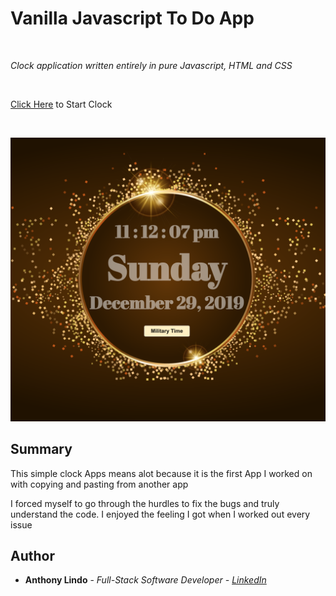 <h1>Vanilla Javascript To Do App</h1>
<br>
<p><em>Clock application written entirely in pure Javascript, HTML and CSS</em></p>
<br>
<p><a href="https://alindobx.github.io/clock-app/index.html">Click Here</a> to Start Clock</p>
<br>
<p><img src="https://raw.githubusercontent.com/alindobx/clock-app/master/img/clock-img.png" style="max-width:100;"></p>
<h2>Summary</h2>
<p>This simple clock Apps means alot because it is the first App I worked on with copying and pasting from another app</p>
<p>I forced myself to go through the hurdles to fix the bugs and truly understand the code. I enjoyed the feeling I got when
I worked out every issue</p>
<h2>Author</h2>
<ul>
  <li><strong>Anthony Lindo</strong> - <em>Full-Stack Software Developer - <a href="https://www.linkedin.com/in/anthony-lindo/">LinkedIn</a></li>
</ul>

